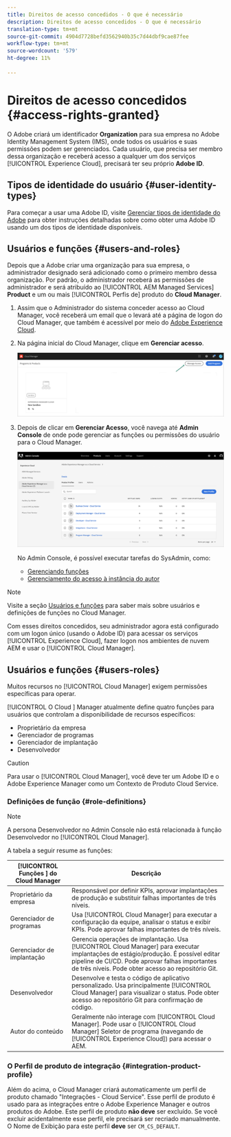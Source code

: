 ```yaml
---
title: Direitos de acesso concedidos - O que é necessário
description: Direitos de acesso concedidos - O que é necessário
translation-type: tm+mt
source-git-commit: 4904d7728befd3562940b35c7d44dbf9cae87fee
workflow-type: tm+mt
source-wordcount: '579'
ht-degree: 11%

---
```



# Direitos de acesso concedidos {#access-rights-granted}

O Adobe criará um identificador **Organization** para sua empresa no Adobe Identity Management System (IMS), onde todos os usuários e suas permissões podem ser gerenciados. Cada usuário, que precisa ser membro dessa organização e receberá acesso a qualquer um dos serviços [!UICONTROL Experience Cloud], precisará ter seu próprio **Adobe ID**.

## Tipos de identidade do usuário {#user-identity-types}

Para começar a usar uma Adobe ID, visite [Gerenciar tipos de identidade do Adobe](https://helpx.adobe.com/enterprise/using/identity.html) para obter instruções detalhadas sobre como obter uma Adobe ID usando um dos tipos de identidade disponíveis.

## Usuários e funções {#users-and-roles}

Depois que a Adobe criar uma organização para sua empresa, o administrador designado será adicionado como o primeiro membro dessa organização. Por padrão, o administrador receberá as permissões de administrador e será atribuído ao [!UICONTROL AEM Managed Services] **Product** e um ou mais [!UICONTROL Perfis de] produto do **Cloud Manager**.

1. Assim que o Administrador do sistema conceder acesso ao Cloud Manager, você receberá um email que o levará até a página de logon do Cloud Manager, que também é acessível por meio do [Adobe Experience Cloud](https://my.cloudmanager.adobe.com/).

1. Na página inicial do Cloud Manager, clique em **Gerenciar acesso**.

   ![](/help/onboarding/getting-access-to-aem-in-cloud/assets/sys-admin5.png)

1. Depois de clicar em **Gerenciar Acesso**, você navega até **Admin Console** de onde pode gerenciar as funções ou permissões do usuário para o Cloud Manager.

   ![](/help/onboarding/getting-access-to-aem-in-cloud/assets/sys-admin1.png)

   No Admin Console, é possível executar tarefas do SysAdmin, como:
   * [Gerenciando funções](https://experienceleague.adobe.com/docs/experience-manager-cloud-service/onboarding/getting-access/navigation.html?lang=en#manage-roles)
   * [Gerenciamento do acesso à instância do autor](https://experienceleague.adobe.com/docs/experience-manager-cloud-service/onboarding/getting-access/navigation.html?lang=en#manage-access-aem)

>[!NOTE]
>Visite a seção [Usuários e funções](#users-roles) para saber mais sobre usuários e definições de funções no Cloud Manager.

Com esses direitos concedidos, seu administrador agora está configurado com um logon único (usando o Adobe ID) para acessar os serviços [!UICONTROL Experience Cloud], fazer logon nos ambientes de nuvem AEM e usar o [!UICONTROL Cloud Manager].

## Usuários e funções {#users-roles}

Muitos recursos no [!UICONTROL Cloud Manager] exigem permissões específicas para operar.

[!UICONTROL O Cloud ] Manager atualmente define quatro funções para usuários que controlam a disponibilidade de recursos específicos:

* Proprietário da empresa
* Gerenciador de programas
* Gerenciador de implantação
* Desenvolvedor

>[!CAUTION]
>
>Para usar o [!UICONTROL Cloud Manager], você deve ter um Adobe ID e o Adobe Experience Manager como um Contexto de Produto Cloud Service.

### Definições de função {#role-definitions}

>[!NOTE]
>
>A persona Desenvolvedor no Admin Console não está relacionada à função Desenvolvedor no [!UICONTROL Cloud Manager].

A tabela a seguir resume as funções:

| [!UICONTROL Funções ] do Cloud Manager | Descrição |
|--- |--- |
| Proprietário da empresa | Responsável por definir KPIs, aprovar implantações de produção e substituir falhas importantes de três níveis. |
| Gerenciador de programas | Usa [!UICONTROL Cloud Manager] para executar a configuração da equipe, analisar o status e exibir KPIs. Pode aprovar falhas importantes de três níveis. |
| Gerenciador de implantação | Gerencia operações de implantação. Usa [!UICONTROL Cloud Manager] para executar implantações de estágio/produção. É possível editar pipeline de CI/CD. Pode aprovar falhas importantes de três níveis. Pode obter acesso ao repositório Git. |
| Desenvolvedor | Desenvolve e testa o código de aplicativo personalizado. Usa principalmente [!UICONTROL Cloud Manager] para visualizar o status. Pode obter acesso ao repositório Git para confirmação de código. |
| Autor do conteúdo | Geralmente não interage com [!UICONTROL Cloud Manager]. Pode usar o [!UICONTROL Cloud Manager] Seletor de programa (navegando de [!UICONTROL Experience Cloud]) para acessar o AEM. |

### O Perfil de produto de integração {#integration-product-profile}

Além do acima, o Cloud Manager criará automaticamente um perfil de produto chamado &quot;Integrações - Cloud Service&quot;. Esse perfil de produto é usado para as integrações entre o Adobe Experience Manager e outros produtos do Adobe. Este perfil de produto **não deve** ser excluído. Se você excluir acidentalmente esse perfil, ele precisará ser recriado manualmente. O Nome de Exibição para este perfil **deve** ser `CM_CS_DEFAULT`.


